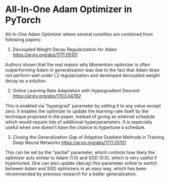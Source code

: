 # All-In-One Adam Optimizer in PyTorch

All-In-One Adam Optimizer where several novelties are combined from following papers:

1) Decoupled Weight Decay Regularization for Adam
https://arxiv.org/abs/1711.05101

Authors shown that the real reason why Momentum optimizer is often outperforming Adam in generalization was due to the fact that Adam does not perform well under L2 regularization and developed decoupled weight decay as a solution.

2) Online Learning Rate Adaptation with Hypergradient Descent
https://arxiv.org/abs/1703.04782

This is enabled via "hypergrad" parameter by setting it to any value except zero. It enables the optimizer to update the learning-rate itself by the technique proposed in the paper, instead of giving an external schedule which would require lots of additional hyperparameters. It is especially useful when one doesn't have the chance to hypertune a schedule.

3) Closing the Generalization Gap of Adaptive Gradient Methods in Training Deep Neural Networks
https://arxiv.org/abs/1711.05101

This can be set by the "partial" parameter, which controls how likely the optimizer acts similar to Adam (1.0) and SGD (0.0), which is very useful if hypertuned. One can also update (decay) this parameter online to switch between Adam and SGD optimizers in an easy way, which has been recommended by previous research for a better generalization.
